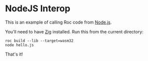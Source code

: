 # NodeJS Interop

This is an example of calling Roc code from [Node.js](https://nodejs.org/en/).

You'll need to have [Zig](https://zig-lang.org) installed. Run this from the current directory:

```
roc build --lib --target=wasm32
node hello.js
```

That's it!
